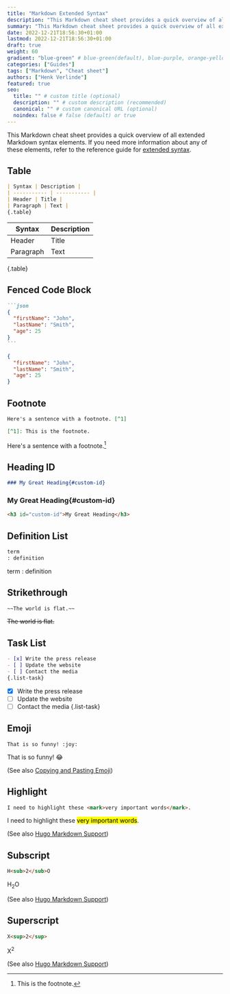 ```yaml
---
title: "Markdown Extended Syntax"
description: "This Markdown cheat sheet provides a quick overview of all extended Markdown syntax elements."
summary: "This Markdown cheat sheet provides a quick overview of all extended Markdown syntax elements."
date: 2022-12-21T18:56:30+01:00
lastmod: 2022-12-21T18:56:30+01:00
draft: true
weight: 60
gradient: "blue-green" # blue-green(default), blue-purple, orange-yellow, pink-blue, or purple-orange (this setting is only relevant when "images: []")
categories: ["Guides"]
tags: ["Markdown", "Cheat sheet"]
authors: ["Henk Verlinde"]
featured: true
seo:
  title: "" # custom title (optional)
  description: "" # custom description (recommended)
  canonical: "" # custom canonical URL (optional)
  noindex: false # false (default) or true
---
```


This Markdown cheat sheet provides a quick overview of all extended Markdown syntax elements. If you need more information about any of these elements, refer to the reference guide for [extended syntax](https://www.markdownguide.org/extended-syntax).

## Table

```md
| Syntax | Description |
| ----------- | ----------- |
| Header | Title |
| Paragraph | Text |
{.table}
```

| Syntax | Description |
| ----------- | ----------- |
| Header | Title |
| Paragraph | Text |
{.table}

## Fenced Code Block

````md
```json
{
  "firstName": "John",
  "lastName": "Smith",
  "age": 25
}
```
````

```json
{
  "firstName": "John",
  "lastName": "Smith",
  "age": 25
}
```

## Footnote

```md
Here's a sentence with a footnote. [^1]

[^1]: This is the footnote.
```

Here's a sentence with a footnote.[^1]

[^1]: This is the footnote.

## Heading ID

```md
### My Great Heading{#custom-id}
```

### My Great Heading{#custom-id}

```html
<h3 id="custom-id">My Great Heading</h3>
```

## Definition List

```md
term
: definition
```

term
: definition

## Strikethrough

```md
~~The world is flat.~~
```

~~The world is flat.~~

## Task List

```md
- [x] Write the press release
- [ ] Update the website
- [ ] Contact the media
{.list-task}
```

- [x] Write the press release
- [ ] Update the website
- [ ] Contact the media
{.list-task}

## Emoji

<div class="highlight"><pre tabindex="0" class="chroma"><code class="language-md" data-lang="md"><span class="line"><span class="cl">That is so funny! &#58;joy:
</span></span></code></pre></div>

That is so funny! :joy:

(See also [Copying and Pasting Emoji](https://www.markdownguide.org/extended-syntax/#copying-and-pasting-emoji))

## Highlight

```md
I need to highlight these <mark>very important words</mark>.
```

I need to highlight these <mark>very important words</mark>.

(See also [Hugo Markdown Support](https://www.markdownguide.org/tools/hugo/#hugo-markdown-support))

## Subscript

```md
H<sub>2</sub>O
```

H<sub>2</sub>O

(See also [Hugo Markdown Support](https://www.markdownguide.org/tools/hugo/#hugo-markdown-support))

## Superscript

```md
X<sup>2</sup>
```

X<sup>2</sup>

(See also [Hugo Markdown Support](https://www.markdownguide.org/tools/hugo/#hugo-markdown-support))
